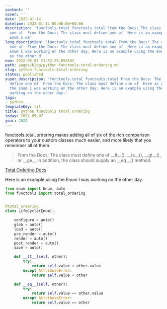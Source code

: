 ```yaml
---
content: ''
cover: ''
date: 2022-01-14
datetime: 2022-01-14 00:00:00+00:00
description: 'functools.total functools.total From the Docs: The class must define
  one of  From the Docs: The class must define one of  Here is an example using the
  Enum I wa'
long_description: 'functools.total functools.total From the Docs: The class must define
  one of  From the Docs: The class must define one of  Here is an example using the
  Enum I was working on the other day. Here is an example using the Enum I was working
  on the other d'
now: 2022-05-07 21:32:25.894532
path: pages/blog/python-functools-total-ordering.md
slug: python-functools-total-ordering
status: published
super_description: 'functools.total functools.total From the Docs: The class must
  define one of  From the Docs: The class must define one of  Here is an example using
  the Enum I was working on the other day. Here is an example using the Enum I was
  working on the other day.'
tags:
- python
templateKey: til
title: python functools total ordering
today: 2022-05-07
year: 2022
---
```


functools.total_ordering makes adding all of six of the rich comparison
operators to your custom classes much easier, and more likely that you
remember all of them.

> From the Docs: The class must define one of \_\_lt\_\_(), \_\_le\_\_(),
> \_\_gt\_\_(), or \_\_ge\_\_ In addition, the class should supply an
> \_\_eq\_\_() method.

[Total Ordering Docs](https://docs.python.org/3/library/functools.html#functools.total_ordering)

Here is an example using the Enum I was working on the other day.

``` python
from enum import Enum, auto
from functools import total_ordering


@total_ordering
class LifeCycle(Enum):

    configure = auto()
    glob = auto()
    load = auto()
    pre_render = auto()
    render = auto()
    post_render = auto()
    save = auto()

    def __lt__(self, other):
        try:
            return self.value < other.value
        except AttributeError:
            return self.value < other

    def __eq__(self, other):
        try:
            return self.value == other.value
        except AttributeError:
            return self.value == other

```